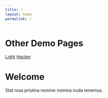 ```yaml
---
title: /
layout: home
permalink: /
---
```


# Other Demo Pages

[Light](https://b2a3e8.github.io/jekyll-theme-console-demo-light/)
[Hacker](https://b2a3e8.github.io/jekyll-theme-console-demo-hacker/)

# Welcome

Stat rosa pristina nomine nomina nuda tenemus.